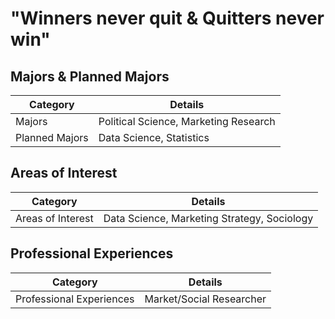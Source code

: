 # "Winners never quit & Quitters never win"

## Majors & Planned Majors

| Category         | Details                            |
|------------------|-------------------------------------|
| Majors           | Political Science, Marketing Research |
| Planned Majors   | Data Science, Statistics            |

## Areas of Interest

| Category        | Details                             |
|------------------|--------------------------------------|
| Areas of Interest| Data Science, Marketing Strategy, Sociology |

## Professional Experiences

| Category              | Details              |
|------------------------|----------------------|
| Professional Experiences | Market/Social Researcher |

